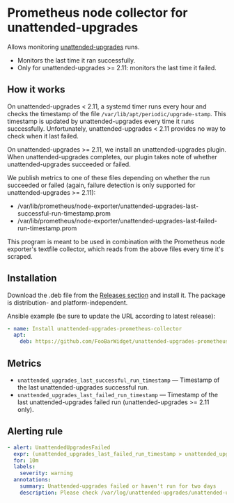 # Prometheus node collector for unattended-upgrades

Allows monitoring [unattended-upgrades](https://github.com/mvo5/unattended-upgrades) runs.

- Monitors the last time it ran successfully.
- Only for unattended-upgrades >= 2.11: monitors the last time it failed.

## How it works

On unattended-upgrades < 2.11, a systemd timer runs every hour and checks the timestamp of the file `/var/lib/apt/periodic/upgrade-stamp`. This timestamp is updated by unattended-upgrades every time it runs successfully. Unfortunately, unattended-upgrades < 2.11 provides no way to check when it last failed.

On unattended-upgrades >= 2.11, we install an unattended-upgrades plugin. When unattended-upgrades completes, our plugin takes note of whether unattended-upgrades succeeded or failed.

We publish metrics to one of these files depending on whether the run succeeded or failed (again, failure detection is only supported for unattended-upgrades >= 2.11):

- /var/lib/prometheus/node-exporter/unattended-upgrades-last-successful-run-timestamp.prom
- /var/lib/prometheus/node-exporter/unattended-upgrades-last-failed-run-timestamp.prom

This program is meant to be used in combination with the Prometheus node exporter's textfile collector, which reads from the above files every time it's scraped.

## Installation

Download the .deb file from the [Releases section](https://github.com/FooBarWidget/unattended-upgrades-prometheus-collector/releases) and install it. The package is distribution- and platform-independent.

Ansible example (be sure to update the URL according to latest release):

```yaml
- name: Install unattended-upgrades-prometheus-collector
  apt:
    deb: https://github.com/FooBarWidget/unattended-upgrades-prometheus-collector/releases/download/v1.0.0/unattended-upgrades-prometheus-collector_1.0.0_all.deb
```

## Metrics

- `unattended_upgrades_last_successful_run_timestamp` — Timestamp of the last unattended-upgrades successful run.
- `unattended_upgrades_last_failed_run_timestamp` — Timestamp of the last unattended-upgrades failed run (unattended-upgrades >= 2.11 only).

## Alerting rule

```yaml
- alert: UnattendedUpgradesFailed
  expr: (unattended_upgrades_last_failed_run_timestamp > unattended_upgrades_last_successful_run_timestamp) > (unattended_upgrades_last_successful_run_timestamp < (time() - 2 * 24 * 60 * 60))
  for: 10m
  labels:
    severity: warning
  annotations:
    summary: Unattended-upgrades failed or haven't run for two days
    description: Please check /var/log/unattended-upgrades/unattended-upgrades.log.
```
